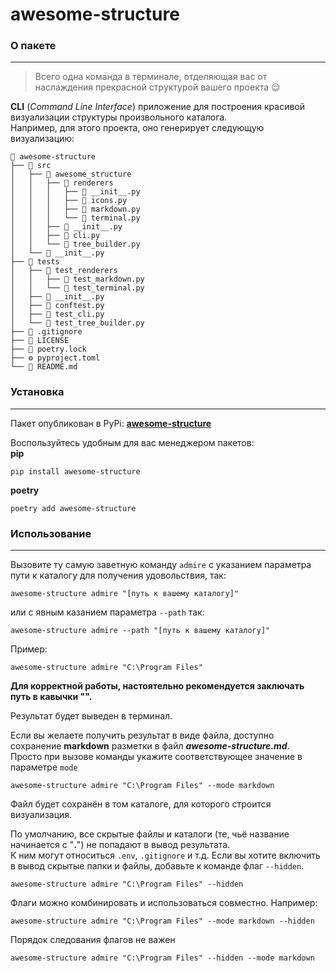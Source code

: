 # awesome-structure
### О пакете

---

>Всего одна команда в терминале, отделяющая вас от наслаждения прекрасной структурой вашего проекта 😌

**CLI** (_Command Line Interface_) приложение для построения красивой визуализации структуры произвольного каталога.  
Например, для этого проекта, оно генерирует следующую визуализацию:
```
📁 awesome-structure
├── 📁 src
│   ├── 📁 awesome_structure
│   │   ├── 📁 renderers
│   │   │   ├── 🐍 __init__.py
│   │   │   ├── 🐍 icons.py
│   │   │   ├── 🐍 markdown.py
│   │   │   └── 🐍 terminal.py
│   │   ├── 🐍 __init__.py
│   │   ├── 🐍 cli.py
│   │   └── 🐍 tree_builder.py
│   └── 🐍 __init__.py
├── 📁 tests
│   ├── 📁 test_renderers
│   │   ├── 🐍 test_markdown.py
│   │   └── 🐍 test_terminal.py
│   ├── 🐍 __init__.py
│   ├── 🐍 conftest.py
│   ├── 🐍 test_cli.py
│   └── 🐍 test_tree_builder.py
├── 📄 .gitignore
├── 📄 LICENSE
├── 📄 poetry.lock
├── ⚙️ pyproject.toml
└── 📖 README.md
```
### Установка

---

Пакет опубликован в PyPi: **[awesome-structure](https://pypi.org/project/awesome-structure/)**

Воспользуйтесь удобным для вас менеджером пакетов:  
**pip**
```shell
pip install awesome-structure
```

**poetry**
```shell
poetry add awesome-structure
```

### Использование  

---
Вызовите ту самую заветную команду ``admire`` с указанием параметра пути к каталогу для получения удовольствия, так:
```shell
awesome-structure admire "[путь к вашему каталогу]"
```
или с явным казанием параметра ``--path`` так:
```shell
awesome-structure admire --path "[путь к вашему каталогу]"
```

Пример:
```shell
awesome-structure admire "C:\Program Files"
```

**Для корректной работы, настоятельно рекомендуется заключать путь в кавычки "".** 

Результат будет выведен в терминал.   

Если вы желаете получить результат в виде файла, доступно сохранение **markdown** разметки в файл _**awesome-structure.md**_.  
Просто при вызове команды укажите соответствующее значение в параметре ``mode``  
```shell
awesome-structure admire "C:\Program Files" --mode markdown
```

Файл будет сохранён в том каталоге, для которого строится визуализация.

По умолчанию, все скрытые файлы и каталоги (те, чьё название начинается с "**.**") не попадают в вывод результата.  
К ним могут относиться ``.env``, ``.gitignore`` и т.д.
Если вы хотите включить в вывод скрытые папки и файлы, добавьте к команде флаг ``--hidden``.
```shell
awesome-structure admire "C:\Program Files" --hidden
```
Флаги можно комбинировать и использоваться совместно. Например:
```shell
awesome-structure admire "C:\Program Files" --mode markdown --hidden
```
Порядок следования флагов не важен
```shell
awesome-structure admire "C:\Program Files" --hidden --mode markdown 
```







